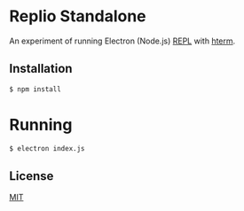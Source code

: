 Replio Standalone
=================
An experiment of running Electron (Node.js) [REPL](https://nodejs.org/api/repl.html) with [hterm](https://chromium.googlesource.com/apps/libapps/+/master/hterm).

Installation
------------
```sh
$ npm install
```

Running
=======
```sh
$ electron index.js
```

License
-------
[MIT](LICENSE)

